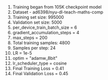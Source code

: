 1. Training began from 105K checkpoint model
2. Dataset - ad6398/nyu-dl-teach-maths-comp
3. Training set size: 995000
4. Validation set size: 5000
5. per_device_train_batch_size = 6
6. gradient_accumulation_steps = 4
7. max_steps = 200
8. Total training samples: 4800
9. Samples per step: 24
10. LR = 1e-5
11. optim = "adamw_8bit"
12. lr_scheduler_type = cosine
13. Final Training Loss = 0.41
14. Final Validation Loss = 0.45
